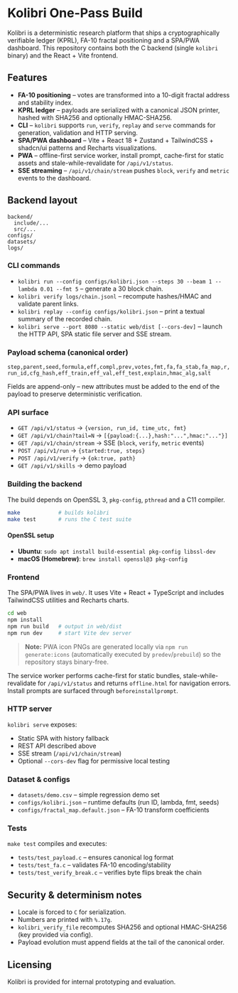 # Kolibri One-Pass Build

Kolibri is a deterministic research platform that ships a cryptographically verifiable ledger (KPRL), FA-10 fractal positioning and a SPA/PWA dashboard. This repository contains both the C backend (single `kolibri` binary) and the React + Vite frontend.

## Features

- **FA-10 positioning** – votes are transformed into a 10-digit fractal address and stability index.
- **KPRL ledger** – payloads are serialized with a canonical JSON printer, hashed with SHA256 and optionally HMAC-SHA256.
- **CLI** – `kolibri` supports `run`, `verify`, `replay` and `serve` commands for generation, validation and HTTP serving.
- **SPA/PWA dashboard** – Vite + React 18 + Zustand + TailwindCSS + shadcn/ui patterns and Recharts visualizations.
- **PWA** – offline-first service worker, install prompt, cache-first for static assets and stale-while-revalidate for `/api/v1/status`.
- **SSE streaming** – `/api/v1/chain/stream` pushes `block`, `verify` and `metric` events to the dashboard.

## Backend layout

```
backend/
  include/...
  src/...
configs/
datasets/
logs/
```

### CLI commands

- `kolibri run --config configs/kolibri.json --steps 30 --beam 1 --lambda 0.01 --fmt 5` – generate a 30 block chain.
- `kolibri verify logs/chain.jsonl` – recompute hashes/HMAC and validate parent links.
- `kolibri replay --config configs/kolibri.json` – print a textual summary of the recorded chain.
- `kolibri serve --port 8080 --static web/dist [--cors-dev]` – launch the HTTP API, SPA static file server and SSE stream.

### Payload schema (canonical order)

`step,parent,seed,formula,eff,compl,prev,votes,fmt,fa,fa_stab,fa_map,r,run_id,cfg_hash,eff_train,eff_val,eff_test,explain,hmac_alg,salt`

Fields are append-only – new attributes must be added to the end of the payload to preserve deterministic verification.

### API surface

- `GET /api/v1/status` → `{version, run_id, time_utc, fmt}`
- `GET /api/v1/chain?tail=N` → `[{payload:{...},hash:"...",hmac:"..."}]`
- `GET /api/v1/chain/stream` → SSE (`block`, `verify`, `metric` events)
- `POST /api/v1/run` → `{started:true, steps}`
- `POST /api/v1/verify` → `{ok:true, path}`
- `GET /api/v1/skills` → demo payload

### Building the backend

The build depends on OpenSSL 3, `pkg-config`, `pthread` and a C11 compiler.

```bash
make            # builds kolibri
make test       # runs the C test suite
```

#### OpenSSL setup

- **Ubuntu**: `sudo apt install build-essential pkg-config libssl-dev`
- **macOS (Homebrew)**: `brew install openssl@3 pkg-config`

### Frontend

The SPA/PWA lives in `web/`. It uses Vite + React + TypeScript and includes TailwindCSS utilities and Recharts charts.

```bash
cd web
npm install
npm run build   # output in web/dist
npm run dev     # start Vite dev server
```

> **Note:** PWA icon PNGs are generated locally via `npm run generate:icons` (automatically executed by `predev`/`prebuild`) so the repository stays binary-free.

The service worker performs cache-first for static bundles, stale-while-revalidate for `/api/v1/status` and returns `offline.html` for navigation errors. Install prompts are surfaced through `beforeinstallprompt`.

### HTTP server

`kolibri serve` exposes:

- Static SPA with history fallback
- REST API described above
- SSE stream (`/api/v1/chain/stream`)
- Optional `--cors-dev` flag for permissive local testing

### Dataset & configs

- `datasets/demo.csv` – simple regression demo set
- `configs/kolibri.json` – runtime defaults (run ID, lambda, fmt, seeds)
- `configs/fractal_map.default.json` – FA-10 transform coefficients

### Tests

`make test` compiles and executes:

- `tests/test_payload.c` – ensures canonical log format
- `tests/test_fa.c` – validates FA-10 encoding/stability
- `tests/test_verify_break.c` – verifies byte flips break the chain

## Security & determinism notes

- Locale is forced to `C` for serialization.
- Numbers are printed with `%.17g`.
- `kolibri_verify_file` recomputes SHA256 and optional HMAC-SHA256 (key provided via config).
- Payload evolution must append fields at the tail of the canonical order.

## Licensing

Kolibri is provided for internal prototyping and evaluation.
